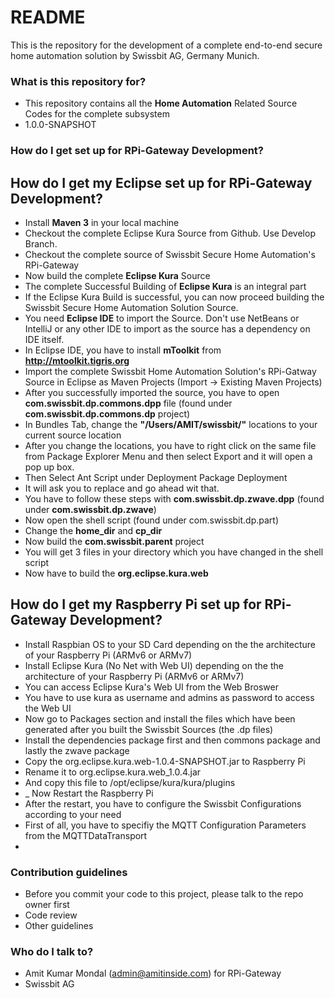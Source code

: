 # README #

This is the repository for the development of a complete end-to-end secure home automation solution by Swissbit AG, Germany Munich. 

### What is this repository for? ###

* This repository contains all the **Home Automation** Related Source Codes for the complete subsystem
* 1.0.0-SNAPSHOT

### How do I get set up for RPi-Gateway Development? ###

## How do I get my Eclipse set up for RPi-Gateway Development? ##

* Install **Maven 3** in your local machine
* Checkout the complete Eclipse Kura Source from Github. Use Develop Branch.
* Checkout the complete source of Swissbit Secure Home Automation's RPi-Gateway
* Now build the complete **Eclipse Kura** Source
* The complete Successful Building of **Eclipse Kura** is an integral part
* If the Eclipse Kura Build is successful, you can now proceed building the Swissbit Secure Home Automation Solution Source.
* You need **Eclipse IDE** to import the Source. Don't use NetBeans or IntelliJ or any other IDE to import as the source has a dependency on IDE itself.
* In Eclipse IDE, you have to install **mToolkit** from **http://mtoolkit.tigris.org**
* Import the complete Swissbit Home Automation Solution's RPi-Gatway Source in Eclipse as Maven Projects (Import -> Existing Maven Projects)
* After you successfully imported the source, you have to open **com.swissbit.dp.commons.dpp** file (found under **com.swissbit.dp.commons.dp** project)
* In Bundles Tab, change the **"/Users/AMIT/swissbit/"** locations to your current source location
* After you change the locations, you have to right click on the same file from Package Explorer Menu and then select Export and it will open a pop up box.
* Then Select Ant Script under Deployment Package Deployment
* It will ask you to replace and go ahead wit that.
* You have to follow these steps with **com.swissbit.dp.zwave.dpp** (found under **com.swissbit.dp.zwave**)
* Now open the shell script (found under com.swissbit.dp.part)
* Change the **home_dir** and **cp_dir**
* Now build the **com.swissbit.parent** project
* You will get 3 files in your directory which you have changed in the shell script
* Now have to build the **org.eclipse.kura.web**

## How do I get my Raspberry Pi set up for RPi-Gateway Development? ##

* Install Raspbian OS to your SD Card depending on the the architecture of your Raspberry Pi (ARMv6 or ARMv7)
* Install Eclipse Kura (No Net with Web UI) depending on the the architecture of your Raspberry Pi (ARMv6 or ARMv7)
* You can access Eclipse Kura's Web UI from the Web Broswer
* You have to use kura as username and admins as password to access the Web UI
* Now go to Packages section and install the files which have been generated after you built the Swissbit Sources (the .dp files)
* Install the dependencies package first and then commons package and lastly the zwave package
* Copy the org.eclipse.kura.web-1.0.4-SNAPSHOT.jar to Raspberry Pi
* Rename it to org.eclipse.kura.web_1.0.4.jar
* And copy this file to /opt/eclipse/kura/kura/plugins
* _ Now Restart the Raspberry Pi
* After the restart, you have to configure the Swissbit Configurations according to your need
* First of all, you have to specifiy the MQTT Configuration Parameters from the MQTTDataTransport
* 


### Contribution guidelines ###

* Before you commit your code to this project, please talk to the repo owner first
* Code review
* Other guidelines

### Who do I talk to? ###

* Amit Kumar Mondal (admin@amitinside.com) for RPi-Gateway
* Swissbit AG